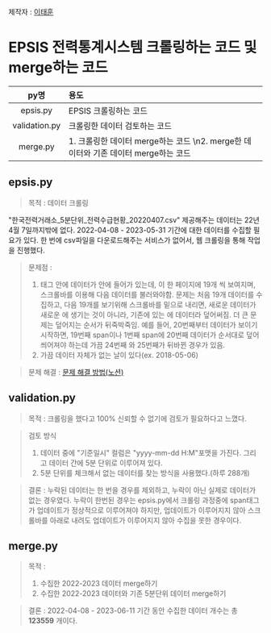 제작자 : [이태훈](https://github.com/git-ThLee)

# EPSIS 전력통계시스템 크롤링하는 코드 및 merge하는 코드

|py명|용도|
|:---:|:---|
|epsis.py|EPSIS 크롤링하는 코드|
|validation.py|크롤링한 데이터 검토하는 코드|
|merge.py|1. 크롤링한 데이터 merge하는 코드  \n2. merge한 데이터와 기존 데이터 merge하는 코드|

## epsis.py

> 목적 : 데이터 크롤링

"한국전력거래소_5분단위_전력수급현황_20220407.csv" 제공해주는 데이터는 22년 4월 7일까지밖에 없다. 2022-04-08 - 2023-05-31 기간에 대한 데이터를 수집할 필요가 있다. 한 번에 csv파일을 다운로드해주는 서비스가 없어서, 웹 크롤링을 통해 작업을 진행했다.

> 문제점 :
> 1. <div> 태그 안에 데이터가 <span> 안에 들어가 있는데, <span>이 한 페이지에 19개 씩 보여지며, 스크롤바를 이용해 다음 데이터를 불러와야함. 문제는 처음 19개 데이터를 수집하고, 다음 19개를 보기위해 스크롤바를 밑으로 내리면, 새로운 데이터가 새로운 <span>에 생기는 것이 아니라, 기존에 있는 <span>에 데이터라 덮어써짐. 더 큰 문제는 덮어지는 순서가 뒤죽박죽임. 예를 들어, 20번째부터 데이터가 보이기 시작하면, 19번째 span이나 1번째 span에 20번째 데이터가 순서대로 덮어씌어져야 하는데 가끔 24번째 와 25번째가 뒤바뀐 경우가 있음.
> 2. 가끔 데이터 자체가 없는 날이 있다(ex. 2018-05-06)

> 문제 해결 : [문제 해결 방법(노션)](https://ancient-wire-8f9.notion.site/8a6851ce7b834ccbb0b2371aa1b4e721)


## validation.py

> 목적 : 크롤링을 했다고 100% 신뢰할 수 없기에 검토가 필요하다고 느꼈다.

> 검토 방식 
> 1. 데이터 중에 "기준일시" 컬럼은 "yyyy-mm-dd H:M"포맷을 가진다. 그리고 데이터 간에 5분 단위로 이루어져 있다. 
> 2. 5분 단위를 체크해서 없는 데이터를 찾는 방식을 사용했다.(하루 288개)

> 결론 : 누락된 데이터는 한 번을 경우를 제외하고, 누락이 아닌 실제로 데이터가 없는 경우였다. 누락이 한번된 경우는 epsis.py에서 크롤링 과정중에 span태그가 업데이트가 정상적으로 이루어져야 하지만, 업데이트가 이루어지지 않아 스크롤바를 아래로 내려도 업데이트가 이루어지지 않아 수집을 못한 경우이다.

## merge.py

> 목적 :
> 1. 수집한 2022-2023 데이터 merge하기
> 2. 수집한 2022-2023 데이터와 기존 5분단위 데이터 merge하기

> 결론 : 2022-04-08 - 2023-06-11 기간 동안 수집한 데이터 개수는 총 **123559** 개이다.
